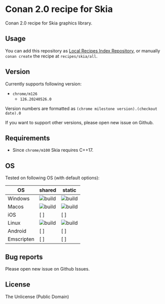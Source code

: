 # Conan 2.0 recipe for Skia

Conan 2.0 recipe for Skia graphics library.

## Usage

You can add this repository as [Local Recipes Index Repository](https://docs.conan.io/2/tutorial/conan_repositories/setup_local_recipes_index.html), or manually `conan create` the recipe at `recipes/skia/all`.

## Version

Currently supports following version:

* `chrome/m126`
    * `126.20240526.0`

Version numbers are formatted as `(chrome milestone version).(checkout date).0`

If you want to support other versions, please open new issue on Github.  

## Requirements

* Since `chrome/m100` Skia requires C++17.

## OS

Tested on following OS (with default options):

| OS            | shared | static |
| ------------- | ------ | ------ |
| Windows         | ![build](https://github.com/mocabe/conan-skia/actions/workflows/windows-latest-shared.yml/badge.svg) | ![build](https://github.com/mocabe/conan-skia/actions/workflows/windows-latest-static.yml/badge.svg) |
| Macos         | ![build](https://github.com/mocabe/conan-skia/actions/workflows/macos-latest-shared.yml/badge.svg) | ![build](https://github.com/mocabe/conan-skia/actions/workflows/macos-latest-static.yml/badge.svg) |
| iOS           | [ ]    | [ ]    |
| Linux         | ![build](https://github.com/mocabe/conan-skia/actions/workflows/ubuntu-latest-shared.yml/badge.svg) | ![build](https://github.com/mocabe/conan-skia/actions/workflows/ubuntu-latest-static.yml/badge.svg) |
| Android       | [ ]    | [ ]    |
| Emscripten    | [ ]    | [ ]    |

## Bug reports

Please open new issue on Github Issues. 

## License

The Unlicense (Public Domain)
